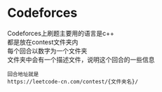 # Codeforces
Codeforces上刷题主要用的语言是c++  
都是放在contest文件夹内  
每个回合以数字为一个文件夹  
文件夹中会有一个描述文件，说明这个回合的一些信息 
```
回合地址就是
https://leetcode-cn.com/contest/{文件夹名}/
```
